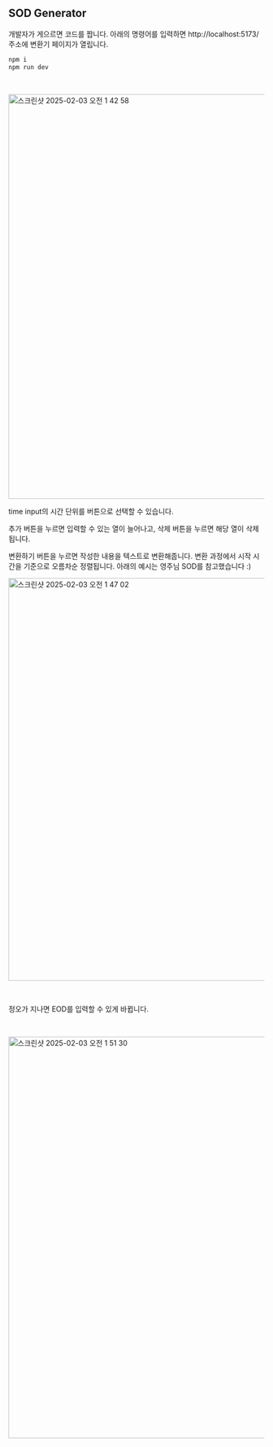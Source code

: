 ## SOD Generator 

개발자가 게으르면 코드를 짭니다. 아래의 명령어를 입력하면 http://localhost:5173/ 주소에 변환기 페이지가 열립니다.

```bash
npm i
npm run dev
```

&nbsp;

<img width="797" alt="스크린샷 2025-02-03 오전 1 42 58" src="https://github.com/user-attachments/assets/d4ab1a5c-5cd0-4549-8094-d82f6aef55d0" />

time input의 시간 단위를 버튼으로 선택할 수 있습니다.

추가 버튼을 누르면 입력할 수 있는 열이 늘어나고, 삭제 버튼을 누르면 해당 열이 삭제됩니다.

변환하기 버튼을 누르면 작성한 내용을 텍스트로 변환해줍니다. 변환 과정에서 시작 시간을 기준으로 오름차순 정렬됩니다. 아래의 예시는 영주님 SOD를 참고했습니다 :)

<img width="793" alt="스크린샷 2025-02-03 오전 1 47 02" src="https://github.com/user-attachments/assets/dcbfcb89-d8e6-4012-af15-d4586d460460" />

&nbsp;

정오가 지나면 EOD를 입력할 수 있게 바뀝니다.

&nbsp;

<img width="791" alt="스크린샷 2025-02-03 오전 1 51 30" src="https://github.com/user-attachments/assets/8fb1941c-61cb-4e43-b9f9-81dbf9ead71d" />
